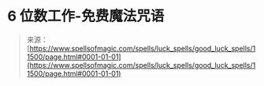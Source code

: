 <!--yml

category: 未分类

date: 2024-06-12 18:48:46

-->

# 6 位数工作-免费魔法咒语

> 来源：[https://www.spellsofmagic.com/spells/luck_spells/good_luck_spells/11500/page.html#0001-01-01](https://www.spellsofmagic.com/spells/luck_spells/good_luck_spells/11500/page.html#0001-01-01)
